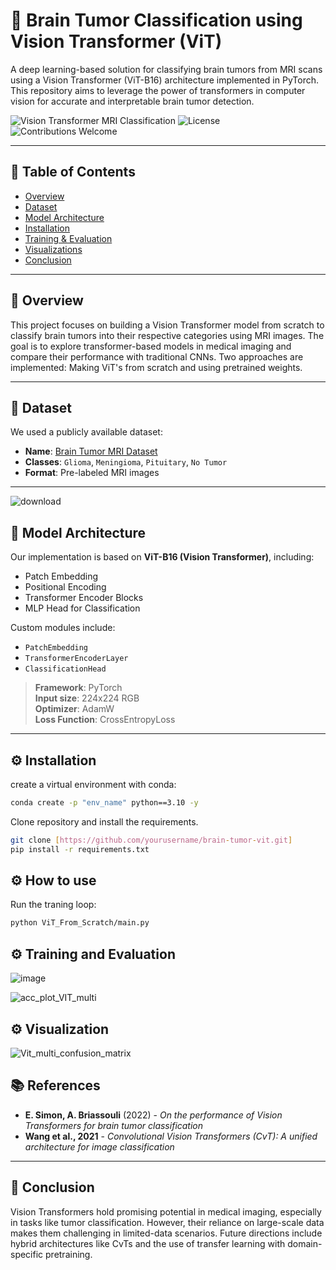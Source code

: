 # 🧠 Brain Tumor Classification using Vision Transformer (ViT)

A deep learning-based solution for classifying brain tumors from MRI scans using a Vision Transformer (ViT-B16) architecture implemented in PyTorch. This repository aims to leverage the power of transformers in computer vision for accurate and interpretable brain tumor detection.

![Vision Transformer MRI Classification](https://img.shields.io/badge/Model-ViT--B16-blue)
![License](https://img.shields.io/github/license/yourusername/brain-tumor-vit)
![Contributions Welcome](https://img.shields.io/badge/contributions-welcome-brightgreen)

---

## 📌 Table of Contents

- [Overview](#overview)
- [Dataset](#dataset)
- [Model Architecture](#model-architecture)
- [Installation](#installation)
- [Training & Evaluation](#training--evaluation)
- [Visualizations](#visualizations)
- [Conclusion](#future-work)
---

## 🧩 Overview

This project focuses on building a Vision Transformer model from scratch to classify brain tumors into their respective categories using MRI images. The goal is to explore transformer-based models in medical imaging and compare their performance with traditional CNNs. Two approaches are implemented: Making ViT's from scratch and using pretrained weights.

---

## 📂 Dataset

We used a publicly available dataset:

- **Name**: [Brain Tumor MRI Dataset](https://www.kaggle.com/datasets/navoneel/brain-mri-images-for-brain-tumor-detection)
- **Classes**: `Glioma`, `Meningioma`, `Pituitary`, `No Tumor`
- **Format**: Pre-labeled MRI images
---
![download](https://github.com/user-attachments/assets/4c26d7b3-c786-42a8-ae74-c79a7afa1bf6)


## 🧠 Model Architecture

Our implementation is based on **ViT-B16 (Vision Transformer)**, including:

- Patch Embedding
- Positional Encoding
- Transformer Encoder Blocks
- MLP Head for Classification

Custom modules include:
- `PatchEmbedding`
- `TransformerEncoderLayer`
- `ClassificationHead`

> **Framework**: PyTorch  
> **Input size**: 224x224 RGB  
> **Optimizer**: AdamW  
> **Loss Function**: CrossEntropyLoss  

---

## ⚙️ Installation

create a virtual environment with conda:
```bash
conda create -p "env_name" python==3.10 -y
```
Clone repository and install the requirements.
```bash
git clone [https://github.com/yourusername/brain-tumor-vit.git]
pip install -r requirements.txt
```

## ⚙️ How to use

Run the traning loop:
```bash
python ViT_From_Scratch/main.py
```

## ⚙️ Training and Evaluation
![image](https://github.com/user-attachments/assets/a30a5973-6454-455b-aded-960a6ecd38da)

![acc_plot_VIT_multi](https://github.com/user-attachments/assets/38701226-8190-42d8-86d4-21006dcea528)


## ⚙️ Visualization

![Vit_multi_confusion_matrix](https://github.com/user-attachments/assets/9f3b624f-fa8f-4396-aa88-f8031153539d)

## 📚 References

- **E. Simon, A. Briassouli** (2022) - _On the performance of Vision Transformers for brain tumor classification_
- **Wang et al., 2021** - _Convolutional Vision Transformers (CvT): A unified architecture for image classification_

---

## 📝 Conclusion

Vision Transformers hold promising potential in medical imaging, especially in tasks like tumor classification. However, their reliance on large-scale data makes them challenging in limited-data scenarios. Future directions include hybrid architectures like CvTs and the use of transfer learning with domain-specific pretraining.


